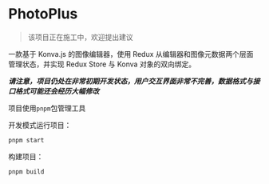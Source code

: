 # PhotoPlus

> 该项目正在施工中，欢迎提出建议

一款基于 Konva.js 的图像编辑器，使用 Redux 从编辑器和图像元数据两个层面管理状态，并实现 Redux Store 与 Konva 对象的双向绑定。

**_请注意，项目仍处在非常初期开发状态，用户交互界面非常不完善，数据格式与接口格式可能还会经历大幅修改_**

项目使用`pnpm`包管理工具

开发模式运行项目：

```bash
pnpm start
```

构建项目：

```bash
pnpm build
```
